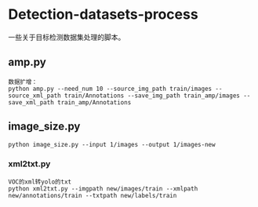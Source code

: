 # Detection-datasets-process
一些关于目标检测数据集处理的脚本。

## amp.py
```
数据扩增：
python amp.py --need_num 10 --source_img_path train/images --source_xml_path train/Annotations --save_img_path train_amp/images --save_xml_path train_amp/Annotations
```
## image_size.py
```
python image_size.py --input 1/images --output 1/images-new
```
### xml2txt.py
```
VOC的xml转yolo的txt
python xml2txt.py --imgpath new/images/train --xmlpath new/annotations/train --txtpath new/labels/train
```


